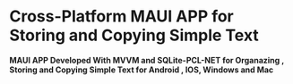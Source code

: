 # Cross-Platform MAUI APP for Storing and Copying Simple Text

**MAUI APP Developed With MVVM and SQLite-PCL-NET for Organazing , Storing and Copying Simple Text for Android , IOS, Windows and Mac**
